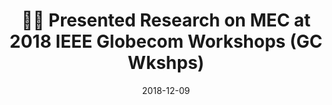 ---
title: 🙋🏻 Presented Research on MEC at 2018 IEEE Globecom Workshops (GC Wkshps)
summary: "<div style='text-align: justify;'>Excited to give a presentation at 2018 IEEE Globecom Workshops (GC Wkshps) on our work titled “QoS‑aware Mobile Edge Computing System: Multi‑server Multi‑user Scenario.”</div>"
date: 2018-12-09
tags:
  - IEEE GC18 Presentation
  - Markdown
url_pdf: uploads/kan-gc-2018
links:
  - icon: link
    icon_pack: fas
    name: Globecom Talk
    url: https://dexterkan.github.io/event/gc/
---